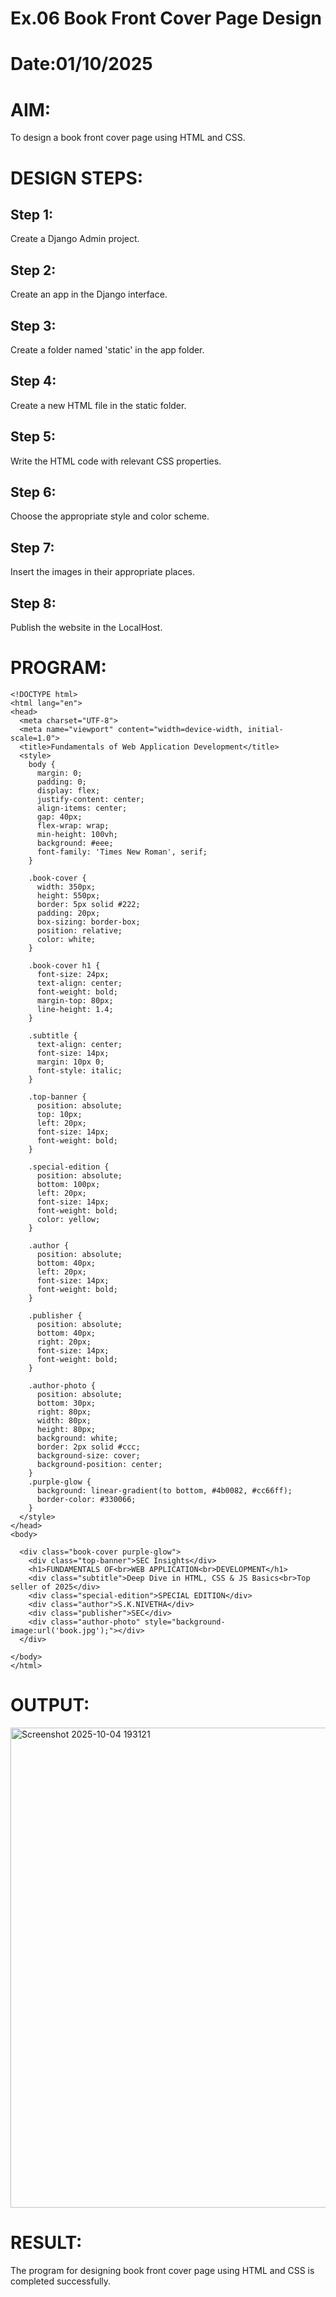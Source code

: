 # Ex.06 Book Front Cover Page Design
# Date:01/10/2025
# AIM:
To design a book front cover page using HTML and CSS.

# DESIGN STEPS:
## Step 1:
Create a Django Admin project.

## Step 2:
Create an app in the Django interface.

## Step 3:
Create a folder named 'static' in the app folder.

## Step 4:
Create a new HTML file in the static folder.

## Step 5:
Write the HTML code with relevant CSS properties.

## Step 6:
Choose the appropriate style and color scheme.

## Step 7:
Insert the images in their appropriate places.

## Step 8:
Publish the website in the LocalHost.

# PROGRAM:
```
<!DOCTYPE html>
<html lang="en">
<head>
  <meta charset="UTF-8">
  <meta name="viewport" content="width=device-width, initial-scale=1.0">
  <title>Fundamentals of Web Application Development</title>
  <style>
    body {
      margin: 0;
      padding: 0;
      display: flex;
      justify-content: center;
      align-items: center;
      gap: 40px;
      flex-wrap: wrap;
      min-height: 100vh;
      background: #eee;
      font-family: 'Times New Roman', serif;
    }

    .book-cover {
      width: 350px;
      height: 550px;
      border: 5px solid #222;
      padding: 20px;
      box-sizing: border-box;
      position: relative;
      color: white;
    }

    .book-cover h1 {
      font-size: 24px;
      text-align: center;
      font-weight: bold;
      margin-top: 80px;
      line-height: 1.4;
    }

    .subtitle {
      text-align: center;
      font-size: 14px;
      margin: 10px 0;
      font-style: italic;
    }

    .top-banner {
      position: absolute;
      top: 10px;
      left: 20px;
      font-size: 14px;
      font-weight: bold;
    }

    .special-edition {
      position: absolute;
      bottom: 100px;
      left: 20px;
      font-size: 14px;
      font-weight: bold;
      color: yellow;
    }

    .author {
      position: absolute;
      bottom: 40px;
      left: 20px;
      font-size: 14px;
      font-weight: bold;
    }

    .publisher {
      position: absolute;
      bottom: 40px;
      right: 20px;
      font-size: 14px;
      font-weight: bold;
    }

    .author-photo {
      position: absolute;
      bottom: 30px;
      right: 80px;
      width: 80px;
      height: 80px;
      background: white;
      border: 2px solid #ccc;
      background-size: cover;
      background-position: center;
    }
    .purple-glow {
      background: linear-gradient(to bottom, #4b0082, #cc66ff);
      border-color: #330066;
    }
  </style>
</head>
<body>

  <div class="book-cover purple-glow">
    <div class="top-banner">SEC Insights</div>
    <h1>FUNDAMENTALS OF<br>WEB APPLICATION<br>DEVELOPMENT</h1>
    <div class="subtitle">Deep Dive in HTML, CSS & JS Basics<br>Top seller of 2025</div>
    <div class="special-edition">SPECIAL EDITION</div>
    <div class="author">S.K.NIVETHA</div>
    <div class="publisher">SEC</div>
    <div class="author-photo" style="background-image:url('book.jpg');"></div>
  </div>

</body>
</html>

```
# OUTPUT:
<img width="1366" height="768" alt="Screenshot 2025-10-04 193121" src="https://github.com/user-attachments/assets/cd5ad951-8f15-4354-b412-c0aa17c2c63a" />


# RESULT:
The program for designing book front cover page using HTML and CSS is completed successfully.
